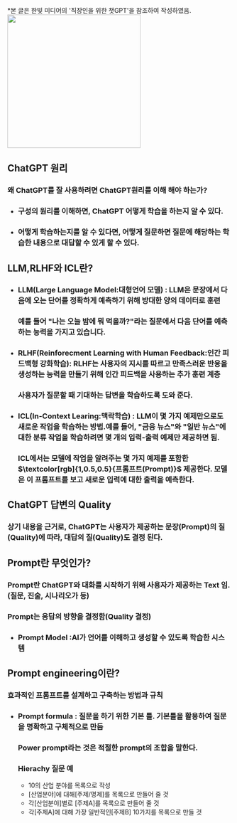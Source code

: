 *본 글은 한빛 미디어의 '직장인을 위한 챗GPT'을 참조하여 작성하였음.  
<img src="https://github.com/DooHub/Prompt_Engineering/assets/99073912/23b56c3c-b2c8-4124-b26e-df75f15114db" width="300" />
## ChatGPT 원리
### 왜 ChatGPT를 잘 사용하려면 ChatGPT원리를 이해 해야 하는가?
+ ### 구성의 원리를 이해하면, ChatGPT 어떻게 학습을 하는지 알 수 있다.
+ ### 어떻게 학습하는지를 알 수 있다면, 어떻게 질문하면 질문에 해당하는 학습한 내용으로 대답할 수 있게 할 수 있다.

## LLM,RLHF와 ICL란?
+ ### LLM(Large Language Model:대형언어 모델) : LLM은 문장에서 다음에 오는 단어를 정확하게 예측하기 위해 방대한 양의 데이터로 훈련
  ### 예를 들어 "나는 오늘 밤에 뭐 먹을까?"라는 질문에서 다음 단어를 예측하는 능력을 가지고 있습니다.
+ ### RLHF(Reinforecment Learning with Human Feedback:인간 피드백형 강화학습): RLHF는 사용자의 지시를 따르고 만족스러운 반응을 생성하는 능력을 만들기 위해 인간 피드백을 사용하는 추가 훈련 계층
  ### 사용자가 질문할 때 기대하는 답변을 학습하도록 도와 준다.
+ ### ICL(In-Context Learing:맥락학습) : LLM이 몇 가지 예제만으로도 새로운 작업을 학습하는 방법.예를 들어, "금융 뉴스"와 "일반 뉴스"에 대한 분류 작업을 학습하려면 몇 개의 입력-출력 예제만 제공하면 됨.
  ### ICL에서는 모델에 작업을 알려주는 몇 가지 예제를 포함한 $\textcolor[rgb]{1,0.5,0.5}{프롬프트(Prompt)}$ 제공한다. 모델은 이 프롬프트를 보고 새로운 입력에 대한 출력을 예측한다.

## ChatGPT 답변의 Quality
### 상기 내용을 근거로, ChatGPT는 사용자가 제공하는 문장(Prompt)의 질(Quality)에 따라, 대답의 질(Quality)도 결정 된다.


## Prompt란 무엇인가?
### Prompt란 ChatGPT와 대화를 시작하기 위해 사용자가 제공하는 Text 임. (질문, 진술, 시나리오가 등)
### Prompt는 응답의 방향을 결정함(Quality 결정)
+ ### Prompt Model :AI가 언어를 이해하고 생성할 수 있도록 학습한 시스템

## Prompt engineering이란?
### 효과적인 프롬프트를 설계하고 구축하는 방법과 규칙
+ ### Prompt formula : 질문을 하기 위한 기본 틀. 기본틀을 활용하여 질문을 명확하고 구체적으로 만듬
  ### Power prompt라는 것은 적절한 prompt의 조합을 말한다.
  ### Hierachy 질문 예
   + 10의 산업 분야를 목록으로 작성
   + [산업분야]에 대해[주제/명제]를 목록으로 만들어 줄 것
   + 각[산업분야]별로 [주제A]를 목록으로 만들어 줄 것
   + 각[주제A]에 대해 가장 일반적인[주제B] 10가지를 목록으로 만들 것

